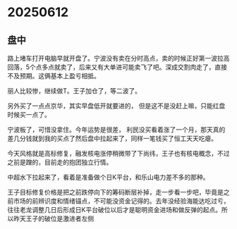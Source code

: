 # 20250612

## 盘中

路上堵车打开电脑早就开盘了。宁波没有卖在分时高点，卖的时候正好第一波拉高回落，5个点多点就卖了，后来又有大单进可能卖飞了吧。深成交割肉走了，直接不及预期。这俩基本上盈亏相抵。

丽人比较惨，继续做T。王子加仓了，等二波了。

另外买了一点点京华，其实早盘低开就要进的， 但是这不是没赶上嘛，只能红盘时候买一点了。

宁波板了，可惜没拿住。今年运势是很差， 利民没买看着涨了一个月，那天真的差几分钱就到我的买点了然后盘中拉起来了，同样一笔钱买了恒工天天吃瘪。

今天风格就是高标修复，融发核电涨停稍微带了下尚纬，王子也有核电概念，不过之前是蹭的，目前走的抱团独立行情。

中超水下拉起来了，看着是准备做个日K平台，和乐山电力差不多的那种。

王子目标修复价格是把之前跌停向下的筹码断层补掉，走一步看一步吧，毕竟是之前市场的前辨识度和情绪锚点，不可能没资金记得的。去年没经验海能达吃过亏，往往老龙调整几日后形成日K平台破位以后才是聪明资金进场和做反弹的起点。所以昨天王子的破位是激进者左侧

